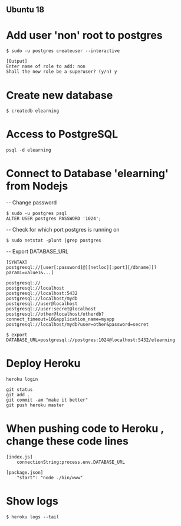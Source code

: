 
## Ubuntu 18
# Add user 'non' root to postgres
```
$ sudo -u postgres createuser --interactive

[Output]
Enter name of role to add: non
Shall the new role be a superuser? (y/n) y
```

# Create new database
```
$ createdb elearning
```

# Access to PostgreSQL
```
psql -d elearning
```

# Connect to Database 'elearning' from Nodejs
-- Change password
```
$ sudo -u postgres psql
ALTER USER postgres PASSWORD '1024';
```

-- Check for which port postgres is running on
```
$ sudo netstat -plunt |grep postgres
```

-- Export DATABASE_URL
```
[SYNTAX]
postgresql://[user[:password]@][netloc][:port][/dbname][?param1=value1&...]

postgresql://
postgresql://localhost
postgresql://localhost:5432
postgresql://localhost/mydb
postgresql://user@localhost
postgresql://user:secret@localhost
postgresql://other@localhost/otherdb?connect_timeout=10&application_name=myapp
postgresql://localhost/mydb?user=other&password=secret
```
```
$ export DATABASE_URL=postgresql://postgres:1024@localhost:5432/elearning
```

# Deploy Heroku
```
heroku login

git status
git add .
git commit -am "make it better"
git push heroku master
```

# When pushing code to Heroku , change these code lines
```
[index.js]
    connectionString:process.env.DATABASE_URL

[package.json]
    "start": "node ./bin/www"
```

# Show logs
```
$ heroku logs --tail
```
